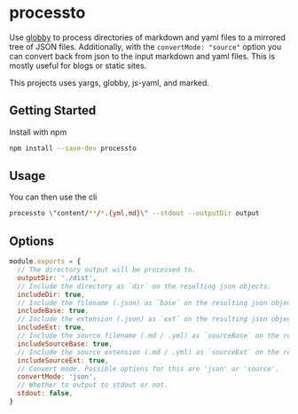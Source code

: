 # processto

Use [globby](https://github.com/sindresorhus/globby) to process directories of markdown and yaml files to a mirrored tree of JSON files. Additionally, with the `convertMode: "source"` option you can convert back from json to the input markdown and yaml files. This is mostly useful for blogs or static sites.

This projects uses yargs, globby, js-yaml, and marked.


## Getting Started

Install with npm

```bash
npm install --save-dev processto
```


## Usage

You can then use the cli

```bash
processto \"content/**/*.{yml,md}\" --stdout --outputDir output
```

## Options

```js
module.exports = {
  // The directory output will be processed to.
  outputDir: './dist',
  // Include the directory as `dir` on the resulting json objects.
  includeDir: true,
  // Include the filename (.json) as `base` on the resulting json objects.
  includeBase: true,
  // Include the extension (.json) as `ext` on the resulting json objects.
  includeExt: true,
  // Include the source filename (.md / .yml) as `sourceBase` on the resulting json objects.
  includeSourceBase: true,
  // Include the source extension (.md / .yml) as `sourceExt` on the resulting json objects.
  includeSourceExt: true,
  // Convert mode. Possible options for this are 'json' or 'source'.
  convertMode: 'json',
  // Whether to output to stdout or not.
  stdout: false,
}
```
